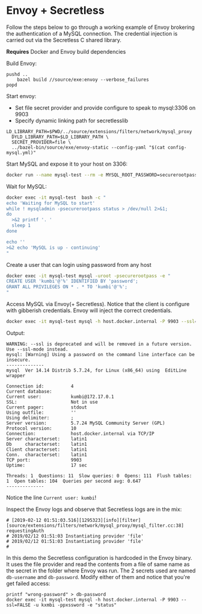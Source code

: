 # Envoy + Secretless

Follow the steps below to go through a working example of Envoy brokering the authentication of a MySQL connection.
The credential injection is carried out via the Secretless C shared library.

**Requires** Docker and Envoy build dependencies

Build Envoy:
```
pushd ..
    bazel build //source/exe:envoy --verbose_failures
popd
```

Start envoy:
+ Set file secret provider and provide configure to speak to mysql:3306 on 9903
+ Specify dynamic linking path for secretlesslib
```
LD_LIBRARY_PATH=$PWD/../source/extensions/filters/network/mysql_proxy
  DYLD_LIBRARY_PATH=$LD_LIBRARY_PATH \
  SECRET_PROVIDER=file \
  ../bazel-bin/source/exe/envoy-static --config-yaml "$(cat config-mysql.yml)"
```

Start MySQL and expose it to your host on 3306:
```bash
docker run --name mysql-test --rm -e MYSQL_ROOT_PASSWORD=securerootpass -p 3306:3306 -d mysql/mysql-server:5.7
```

Wait for MySQL:
```bash
docker exec -it mysql-test  bash -c "
echo 'Waiting for MySQL to start'
while ! mysqladmin -psecurerootpass status > /dev/null 2>&1;
do
  >&2 printf '. '
  sleep 1
done

echo ''
>&2 echo 'MySQL is up - continuing'
"
```

Create a user that can login using password from any host
```bash
docker exec -it mysql-test mysql -uroot -psecurerootpass -e "
CREATE USER 'kumbi'@'%' IDENTIFIED BY 'password';
GRANT ALL PRIVILEGES ON * . * TO 'kumbi'@'%';
"
```

Access MySQL via Envoy(+ Secretless). Notice that the client is configure with gibberish credentials. Envoy will inject the correct credentials.
```bash
docker exec -it mysql-test mysql -h host.docker.internal -P 9903 --ssl=FALSE -u xxxx -pxxxx -e "status"
```
Output:
```
WARNING: --ssl is deprecated and will be removed in a future version. Use --ssl-mode instead.
mysql: [Warning] Using a password on the command line interface can be insecure.
--------------
mysql  Ver 14.14 Distrib 5.7.24, for Linux (x86_64) using  EditLine wrapper

Connection id:          4
Current database:       
Current user:           kumbi@172.17.0.1
SSL:                    Not in use
Current pager:          stdout
Using outfile:          ''
Using delimiter:        ;
Server version:         5.7.24 MySQL Community Server (GPL)
Protocol version:       10
Connection:             host.docker.internal via TCP/IP
Server characterset:    latin1
Db     characterset:    latin1
Client characterset:    latin1
Conn.  characterset:    latin1
TCP port:               9903
Uptime:                 17 sec

Threads: 1  Questions: 11  Slow queries: 0  Opens: 111  Flush tables: 1  Open tables: 104  Queries per second avg: 0.647
--------------
```

Notice the line `Current user: kumbi`!

Inspect the Envoy logs and observe that Secretless logs are in the mix:
```
# [2019-02-12 01:51:03.516][1295323][info][filter] [source/extensions/filters/network/mysql_proxy/mysql_filter.cc:38] requestingAuth
# 2019/02/12 01:51:03 Instantiating provider 'file'
# 2019/02/12 01:51:03 Instantiating provider 'file'
#
```

In this demo the Secretless configuration is hardcoded in the Envoy binary.
It uses the file provider and read the contents from a file of same name as the secret in the folder where Envoy was run.
The 2 secrets used are named `db-username` and `db-password`.
Modify either of them and notice that you're get failed access:
```
printf "wrong-password" > db-password
docker exec -it mysql-test mysql -h host.docker.internal -P 9903 --ssl=FALSE -u kxmbi -ppxssword -e "status"
```
